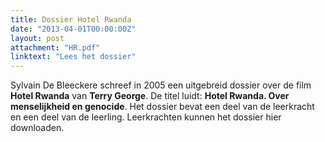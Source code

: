 ```yaml
---
title: Dossier Hotel Rwanda 
date: "2013-04-01T00:00:00Z"
layout: post
attachment: "HR.pdf"
linktext: "Lees het dossier"
---
```

Sylvain De Bleeckere schreef in 2005 een uitgebreid dossier over de film **Hotel Rwanda** van **Terry George**. De titel luidt: **Hotel Rwanda. Over menselijkheid en genocide**. Het dossier bevat een deel van de leerkracht en een deel van de leerling. Leerkrachten kunnen het dossier hier downloaden. 